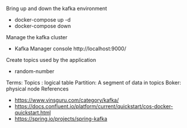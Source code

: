 Bring up and down the kafka environment

- docker-compose up -d
- docker-compose down

Manage the kafka cluster

- Kafka Manager console http://localhost:9000/

Create topics used by the application
- random-number

Terms:
    Topics : logical table
    Partition: A segment of data in topics
    Boker: physical node
References
- https://www.vinsguru.com/category/kafka/
- https://docs.confluent.io/platform/current/quickstart/cos-docker-quickstart.html
- https://spring.io/projects/spring-kafka
